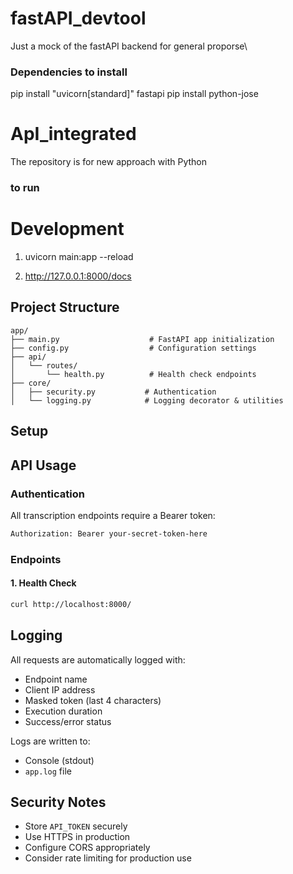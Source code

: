 # fastAPI_devtool
Just a mock of the fastAPI backend for general proporse\

### Dependencies to install
pip install "uvicorn[standard]" fastapi
pip install python-jose



# ApI_integrated
The repository is for new approach with Python

### to run
# Development
1. uvicorn main:app --reload  


2. http://127.0.0.1:8000/docs   <!-- the Swagger documentation will appear -->



## Project Structure

```
app/
├── main.py                    # FastAPI app initialization
├── config.py                  # Configuration settings
├── api/
│   └── routes/
│       └── health.py          # Health check endpoints
├── core/
│   ├── security.py           # Authentication
│   └── logging.py            # Logging decorator & utilities

```

## Setup


## API Usage

### Authentication

All transcription endpoints require a Bearer token:

```bash
Authorization: Bearer your-secret-token-here
```

### Endpoints

#### 1. Health Check
```bash
curl http://localhost:8000/
```





## Logging

All requests are automatically logged with:
- Endpoint name
- Client IP address
- Masked token (last 4 characters)
- Execution duration
- Success/error status

Logs are written to:
- Console (stdout)
- `app.log` file



## Security Notes

- Store `API_TOKEN` securely
- Use HTTPS in production
- Configure CORS appropriately
- Consider rate limiting for production use

